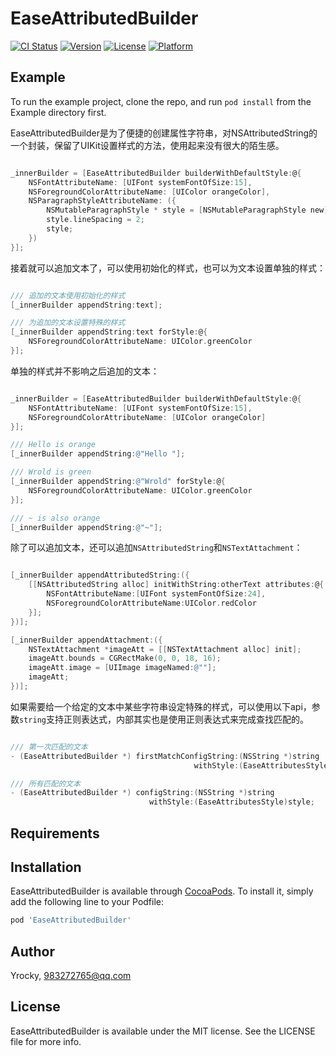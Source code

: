 # EaseAttributedBuilder

[![CI Status](https://img.shields.io/travis/Yrocky/EaseAttributedBuilder.svg?style=flat)](https://travis-ci.org/Yrocky/EaseAttributedBuilder)
[![Version](https://img.shields.io/cocoapods/v/EaseAttributedBuilder.svg?style=flat)](https://cocoapods.org/pods/EaseAttributedBuilder)
[![License](https://img.shields.io/cocoapods/l/EaseAttributedBuilder.svg?style=flat)](https://cocoapods.org/pods/EaseAttributedBuilder)
[![Platform](https://img.shields.io/cocoapods/p/EaseAttributedBuilder.svg?style=flat)](https://cocoapods.org/pods/EaseAttributedBuilder)

## Example

To run the example project, clone the repo, and run `pod install` from the Example directory first.

EaseAttributedBuilder是为了便捷的创建属性字符串，对NSAttributedString的一个封装，保留了UIKit设置样式的方法，使用起来没有很大的陌生感。

```Objective-C

_innerBuilder = [EaseAttributedBuilder builderWithDefaultStyle:@{
    NSFontAttributeName: [UIFont systemFontOfSize:15],
    NSForegroundColorAttributeName: [UIColor orangeColor],
    NSParagraphStyleAttributeName: ({
        NSMutableParagraphStyle * style = [NSMutableParagraphStyle new];
        style.lineSpacing = 2;
        style;
    })
}];
```
接着就可以追加文本了，可以使用初始化的样式，也可以为文本设置单独的样式：

``` Objective-C

/// 追加的文本使用初始化的样式
[_innerBuilder appendString:text];

/// 为追加的文本设置特殊的样式
[_innerBuilder appendString:text forStyle:@{
    NSForegroundColorAttributeName: UIColor.greenColor
}];
```
单独的样式并不影响之后追加的文本：

``` Objective-C

_innerBuilder = [EaseAttributedBuilder builderWithDefaultStyle:@{
    NSFontAttributeName: [UIFont systemFontOfSize:15],
    NSForegroundColorAttributeName: [UIColor orangeColor]
}];

/// Hello is orange
[_innerBuilder appendString:@"Hello "];

/// Wrold is green
[_innerBuilder appendString:@"Wrold" forStyle:@{
    NSForegroundColorAttributeName: UIColor.greenColor
}];

/// ~ is also orange
[_innerBuilder appendString:@"~"];
```

除了可以追加文本，还可以追加`NSAttributedString`和`NSTextAttachment`：
``` Objective-C

[_innerBuilder appendAttributedString:({
    [[NSAttributedString alloc] initWithString:otherText attributes:@{
        NSFontAttributeName:[UIFont systemFontOfSize:24],
        NSForegroundColorAttributeName:UIColor.redColor
    }];
})];

[_innerBuilder appendAttachment:({
    NSTextAttachment *imageAtt = [[NSTextAttachment alloc] init];
    imageAtt.bounds = CGRectMake(0, 0, 18, 16);
    imageAtt.image = [UIImage imageNamed:@""];
    imageAtt;
})];
```

如果需要给一个给定的文本中某些字符串设定特殊的样式，可以使用以下api，参数`string`支持正则表达式，内部其实也是使用正则表达式来完成查找匹配的。

``` Objective-C

/// 第一次匹配的文本
- (EaseAttributedBuilder *) firstMatchConfigString:(NSString *)string
                                         withStyle:(EaseAttributesStyle)style;

/// 所有匹配的文本
- (EaseAttributedBuilder *) configString:(NSString *)string 
                               withStyle:(EaseAttributesStyle)style;
```

## Requirements

## Installation

EaseAttributedBuilder is available through [CocoaPods](https://cocoapods.org). To install
it, simply add the following line to your Podfile:

```ruby
pod 'EaseAttributedBuilder'
```

## Author

Yrocky, 983272765@qq.com

## License

EaseAttributedBuilder is available under the MIT license. See the LICENSE file for more info.
